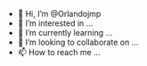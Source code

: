 - 👋 Hi, I’m @Orlandojmp
- 👀 I’m interested in ...
- 🌱 I’m currently learning ...
- 💞️ I’m looking to collaborate on ...
- 📫 How to reach me ...

<!---
Orlandojmp/Orlandojmp is a ✨ special ✨ repository because its `README.md` (this file) appears on your GitHub profile.
You can click the Preview link to take a look at your changes.
--->

